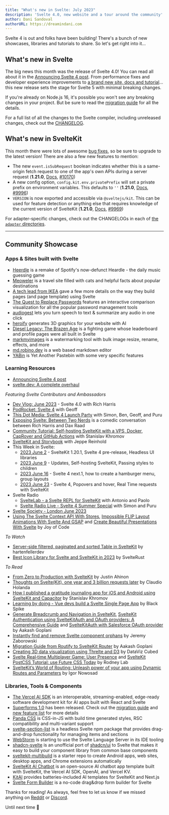 ```yaml
---
title: "What's new in Svelte: July 2023"
description: 'Svelte 4.0, new website and a tour around the community'
author: Dani Sandoval
authorURL: https://dreamindani.com
---
```


Svelte 4 is out and folks have been building! There's a bunch of new showcases, libraries and tutorials to share. So let's get right into it...

## What's new in Svelte

The big news this month was the release of Svelte 4.0! You can read all about it in the [Announcing Svelte 4 post](https://svelte.dev/blog/svelte-4). From performance fixes and developer experience improvements to [a brand new site, docs and tutorial](https://svelte.dev/blog/svelte-dev-overhaul)... this new release sets the stage for Svelte 5 with minimal breaking changes.

If you're already on Node.js 16, it's possible you won't see any breaking changes in your project. But be sure to read the [migration guide](/docs/svelte/v4-migration-guide) for all the details.

For a full list of all the changes to the Svelte compiler, including unreleased changes, check out the [CHANGELOG](https://github.com/sveltejs/svelte/blob/master/packages/svelte/CHANGELOG.md).

## What's new in SvelteKit

This month there were lots of awesome [bug fixes](https://github.com/sveltejs/kit/blob/master/packages/kit/CHANGELOG.md), so be sure to upgrade to the latest version! There are also a few new features to mention:

- The new `event.isSubRequest` boolean indicates whether this is a same-origin fetch request to one of the app's own APIs during a server request (**1.21.0**, [Docs](/docs/kit/@sveltejs-kit#RequestEvent), [#10170](https://github.com/sveltejs/kit/pull/10170))
- A new config option, `config.kit.env.privatePrefix` will set a private prefix on environment variables. This defaults to `''` (**1.21.0**, [Docs](/docs/kit/configuration), [#9996](https://github.com/sveltejs/kit/pull/9996))
- `VERSION` is now exported and accessible via `@sveltejs/kit`. This can be used for feature detection or anything else that requires knowledge of the current version of SvelteKit (**1.21.0**, [Docs](/docs/kit/@sveltejs-kit#VERSION), [#9969](https://github.com/sveltejs/kit/pull/9969))

For adapter-specific changes, check out the CHANGELOGs in each of [the `adapter` directories](https://github.com/sveltejs/kit/tree/master/packages).

---

## Community Showcase

### Apps & Sites built with Svelte

- [Heerdle](https://github.com/DreaminDani/heerdle) is a remake of Spotify's now-defunct Heardle - the daily music guessing game
- [Meoweler](https://meoweler.com/) is a travel site filled with cats and helpful facts about popular destinations
- [A tech lead from IKEA](https://www.reddit.com/r/sveltejs/comments/13w4zg3/comment/jmaxial/?utm_source=share&utm_medium=web2x&context=3) gave a few more details on the way they build pages (and page template) using Svelte
- [The Quest to Replace Passwords](https://notes.ekzhang.com/papers/passwords) features an interactive comparison visualization for all the popular password management tools
- [audiogest](https://audiogest.app/en) lets you turn speech to text & summarize any audio in one click
- [heroify](https://www.heroify.lol/) generates 3D graphics for your website with AI
- [Diesel Legacy: The Brazen Age](https://store.steampowered.com/app/1959140/Diesel_Legacy_The_Brazen_Age/) is a fighting game whose leaderboard and profile pages were all built in Svelte
- [markmyimages](https://www.markmyimages.com/) is a watermarking tool with bulk image resize, rename, effects, and more
- [md.robino.dev](https://github.com/rossrobino/md) is a web based markdown editor
- [YABin](https://github.com/Yureien/YABin) is Yet Another Pastebin with some very specific features

### Learning Resources

- [Announcing Svelte 4 post](https://svelte.dev/blog/svelte-4)
- [svelte.dev: A complete overhaul](https://svelte.dev/blog/svelte-dev-overhaul)

_Featuring Svelte Contributors and Ambassadors_

- [Dev Vlog: June 2023](https://www.youtube.com/watch?v=AOXq89h8saI) - Svelte 4.0 with Rich Harris
- [PodRocket: Svelte 4](https://podrocket.logrocket.com/svelte-4) with Geoff
- [This Dot Media: Svelte 4 Launch Party](https://www.youtube.com/watch?v=-9gy_leMmcQ) with Simon, Ben, Geoff, and Puru
- [Exposing Svelte: Between Two Nerds](https://www.youtube.com/watch?v=kAfotLrebhY) is a comedic conversation between Rich Harris and Dax Raad
- [Community Tutorial: Self-hosting SvelteKit with a VPS, Docker, CapRover and GitHub Actions](https://www.youtube.com/watch?v=KbIFRVvdgA8) with Stanislav Khromov
- [SvelteKit and Storybook](https://www.youtube.com/watch?v=1wH7rR7hZlg) with Jeppe Reinhold
- This Week in Svelte:
  - [2023 June 2](https://www.youtube.com/watch?v=B2AOYWs6eko) - SvelteKit 1.20.1, Svelte 4 pre-release, Headless UI libraries
  - [2023 June 9](https://www.youtube.com/watch?v=OG70PKD0hEU) - Updates, Self-hosting SvelteKit, Passing styles to children
  - [2023 June 16](https://www.youtube.com/watch?v=GNEbC5K34Po) - Svelte 4 next.1, how to create a hamburger menu, group layouts
  - [2023 June 23](https://www.youtube.com/watch?v=o-qnnbMbmE4) - Svelte 4, Popovers and hover, Real Time requests with SvelteKit
- Svelte Radio
  - [SvelteLab - a Svelte REPL for SvelteKit](https://www.svelteradio.com/episodes/sveltelab-a-svelte-repl-for-sveltekit-with-antonio-and-paolo) with Antonio and Paolo
  - [Svelte Radio Live - Svelte 4 Summer Special](https://www.youtube.com/watch?v=72TIVhRtyWE) with Simon and Puru
- [Svelte Society - London June 2023](https://www.youtube.com/watch?v=EkH0aMgeIKw)
- [Using The Svelte Context API With Stores](https://www.youtube.com/watch?v=dp-7NvLDrK4), [Impossible FLIP Layout Animations With Svelte And GSAP](https://www.youtube.com/watch?v=ecP8RwpkiQw) and [Create Beautiful Presentations With Svelte](https://www.youtube.com/watch?v=67lqa5kTQkA) by Joy of Code

_To Watch_

- [Server-side filtered, paginated and sorted Table in SvelteKit](https://www.youtube.com/watch?v=VgCU0cVWgJE) by hartenfellerdev
- [Best Icon Library for Svelte and SvelteKit in 2023](https://www.youtube.com/watch?v=qJP6hC4YIhk) by SvelteRust

_To Read_

- [From Zero to Production with SvelteKit](https://www.okupter.com/events/from-zero-to-production-with-sveltekit) by Justin Ahinon
- [Thoughts on Svelte(Kit), one year and 3 billion requests later](https://claudioholanda.ch/en/blog/svelte-kit-after-3-billion-requests/) by Claudio Holanda
- [How I published a gratitude journaling app for iOS and Android using SvelteKit and Capacitor](https://khromov.se/how-i-published-a-gratitude-journaling-app-for-ios-and-android-using-sveltekit-and-capacitor/) by Stanislav Khromov
- [Learning by doing - Vue devs build a Svelte Single Page App](https://www.blackspike.com/blog/learning-svelte-by-building-a-single-page-application/) by Black Spike
- [Generate Breadcrumb and Navigation in SvelteKit](https://blog.aakashgoplani.in/generate-breadcrumb-and-navigation-in-sveltekit), [SvelteKit Authentication using SvelteKitAuth and OAuth providers: A Comprehensive Guide](https://blog.aakashgoplani.in/sveltekit-authentication-using-sveltekitauth-and-oauth-providers-a-comprehensive-guide) and [SvelteKitAuth with Salesforce OAuth provider](https://blog.aakashgoplani.in/sveltekitauth-with-salesforce-oauth-provider) by Aakash Goplani
- [Instantly find and remove Svelte component orphans](https://node-jz.medium.com/instantly-find-and-remove-svelte-component-orphans-9b2838ea2d99) by Jeremy Zaborowski
- [Migration Guide from Routify to SvelteKit Router](https://blog.aakashgoplani.in/migration-guide-from-routify-to-sveltekit-router) by Aakash Goplani
- [Creating 3D data visualization using Threlte and D3](https://www.datavizcubed.com/) by DataViz Cubed
- [Svelte Real‑time Multiplayer Game: User Presence](https://rodneylab.com/svelte-realtime-multiplayer-game/) and [SvelteKit PostCSS Tutorial: use Future CSS Today](https://rodneylab.com/sveltekit-postcss-tutorial/) by Rodney Lab
- [SvelteKit’s World of Routing: Unleash power of your app using Dynamic Routes and Parameters](https://www.inow.dev/sveltekits-world-of-routing-unleash-power-of-your-app-using-dynamic-routes-and-parameters/) by Igor Nowosad

### Libraries, Tools & Components

- [The Vercel AI SDK](https://vercel.com/blog/introducing-the-vercel-ai-sdk) is an interoperable, streaming-enabled, edge-ready software development kit for AI apps built with React and Svelte
- [Superforms 1.0](https://superforms.rocks/) has been released. Check out the [migration guide](https://superforms.rocks/migration) and [new feature list](https://superforms.rocks/whats-new-v1) for more details
- [Panda CSS](https://panda-css.com/docs/getting-started/svelte) is CSS-in-JS with build time generated styles, RSC compatibility and multi-variant support
- [svelte-section-list](https://github.com/TIKramer/svelte-section-list) is a headless Svelte npm package that provides drag-and-drop functionality for managing items and sections
- [WebStorm](https://twitter.com/tomblachut/status/1669759906579185681?t=6WzLPUi65wsLtbVvYky7UQ&s=19) is starting to use the Svelte Language Server in its IDE tooling
- [shadcn-svelte](https://www.shadcn-svelte.com/) is an unofficial port of [shadcn/ui](https://github.com/shadcn/ui) to Svelte that makes it easy to build your component library from common base components
- [sveltekit-multibuild](https://github.com/MrNNP/sveltekit-multibuild) is a starter repo to create Android apps, web sites, desktop apps, and Chrome extensions automatically
- [SvelteKit AI Chatbot](https://github.com/jianyuan/sveltekit-ai-chatbot) is an open-source AI chatbot app template built with SvelteKit, the Vercel AI SDK, OpenAI, and Vercel KV.
- [KitAI](https://kit-ai.vercel.app/) provides batteries-included AI templates for SvelteKit and Next.js
- [Svelte Form Builder](https://github.com/pragmatic-engineering/svelte-form-builder-community) is a no-code drag&drop form builder for Svelte

Thanks for reading! As always, feel free to let us know if we missed anything on [Reddit](https://www.reddit.com/r/sveltejs/) or [Discord](https://discord.gg/svelte).

Until next time 👋
